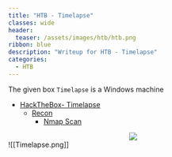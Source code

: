 ```yaml
---
title: "HTB - Timelapse"
classes: wide
header:
  teaser: /assets/images/htb/htb.png
ribbon: blue
description: "Writeup for HTB - Timelapse"
categories:
  - HTB
---
```


The given box ```Timelapse``` is a Windows machine 

- [HackTheBox- Timelapse](#hackthebox---Timelapse)
  - [Recon](#recon)
	  - [Nmap Scan](#nmap-scan)
	  

<center>
<img src = "https://www.hackthebox.com/storage/avatars/a9b92307fbcfa1472607067909a2bccf.png" />
</center>
![[Timelapse.png]]